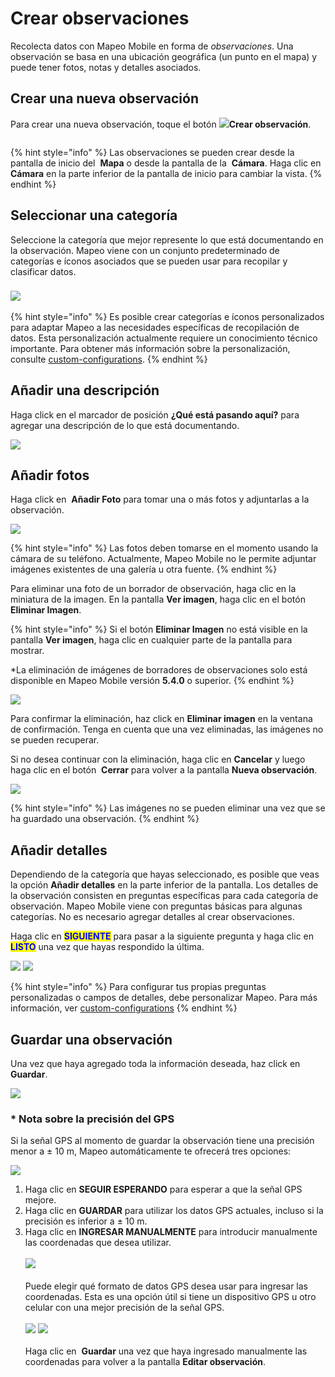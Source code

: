 # Crear observaciones

Recolecta datos con Mapeo Mobile en forma de _observaciones_. Una observación se basa en una ubicación geográfica (un punto en el mapa) y puede tener fotos, notas y detalles asociados.

## Crear una nueva observación

Para crear una nueva observación, toque el botón ![](../../.gitbook/assets/create\_observation.png)**Crear observación**.

&#x20;<img src="../../.gitbook/assets/Create_observation_button.jpg" alt="" data-size="original">

{% hint style="info" %}
Las observaciones se pueden crear desde la pantalla de inicio del <img src="../../.gitbook/assets/app-icons_Map_view.png" alt="" data-size="line"> **Mapa** o desde la pantalla de la <img src="../../.gitbook/assets/app icons_Photo-Camera.png" alt="" data-size="line"> **Cámara**. Haga clic en <img src="../../.gitbook/assets/app icons_Photo-Camera.png" alt="" data-size="line"> **Cámara** en la parte inferior de la pantalla de inicio para cambiar la vista.
{% endhint %}

## Seleccionar una categoría

Seleccione la categoría que mejor represente lo que está documentando en la observación. Mapeo viene con un conjunto predeterminado de categorías e íconos asociados que se pueden usar para recopilar y clasificar datos.

### ![](../../.gitbook/assets/Categories\_screen.jpg)

{% hint style="info" %}
Es posible crear categorías e íconos personalizados para adaptar Mapeo a las necesidades específicas de recopilación de datos. Esta personalización actualmente requiere un conocimiento técnico importante. Para obtener más información sobre la personalización, consulte [custom-configurations](../customization-options/custom-configurations/ "mention").
{% endhint %}

## Añadir una descripción

Haga click en el marcador de posición **¿Qué está pasando aquí?** para agregar una descripción de lo que está documentando.

&#x20;![](../../.gitbook/assets/Add\_description.jpg)

## Añadir fotos

Haga click en <img src="../../.gitbook/assets/app icons_Photo-Camera.png" alt="" data-size="line"> **Añadir Foto** para tomar una o más fotos y adjuntarlas a la observación.

&#x20;![](../../.gitbook/assets/Mm\_new\_observation\_add\_photo.jpg)

{% hint style="info" %}
Las fotos deben tomarse en el momento usando la cámara de su teléfono. Actualmente, Mapeo Mobile no le permite adjuntar imágenes existentes de una galería u otra fuente.
{% endhint %}

Para eliminar una foto de un borrador de observación, haga clic en la miniatura de la imagen. En la pantalla **Ver imagen**, haga clic en el botón<img src="../../.gitbook/assets/Delete_image_icon_35.png" alt="" data-size="line">**Eliminar Imagen**.

{% hint style="info" %}
Si el botón **Eliminar Imagen** no está visible en la pantalla **Ver imagen**, haga clic en cualquier parte de la pantalla para mostrar.

\*La eliminación de imágenes de borradores de observaciones solo está disponible en Mapeo Mobile versión **5.4.0** o superior.
{% endhint %}

![](../../.gitbook/assets/Mm\_Delete\_photo\_button.jpg)&#x20;

Para confirmar la eliminación, haz click en **Eliminar imagen** en la ventana de confirmación. Tenga en cuenta que una vez eliminadas, las imágenes no se pueden recuperar.

Si no desea continuar con la eliminación, haga clic en **Cancelar** y luego haga clic en el botón <img src="../../.gitbook/assets/icon-close-35px-02.png" alt="" data-size="line"> **Cerrar** para volver a la pantalla **Nueva observación**.

![](../../.gitbook/assets/Mm\_Delete\_photo\_confirmation.jpg)

{% hint style="info" %}
Las imágenes no se pueden eliminar una vez que se ha guardado una observación.
{% endhint %}

## Añadir detalles

Dependiendo de la categoría que hayas seleccionado, es posible que veas la opción <img src="../../.gitbook/assets/app icons_Details.png" alt="" data-size="line">**Añadir detalles** en la parte inferior de la pantalla. Los detalles de la observación consisten en preguntas específicas para cada categoría de observación. Mapeo Mobile viene con preguntas básicas para algunas categorías. No es necesario agregar detalles al crear observaciones.

Haga clic en <mark style="color:blue;">**SIGUIENTE**</mark> para pasar a la siguiente pregunta y haga clic en <mark style="color:blue;">**LISTO**</mark> una vez que hayas respondido la última.

<mark style="color:red;"></mark>![](../../.gitbook/assets/Mm\_add\_details\_button\_75pxMed30.jpg)  <mark style="color:red;"></mark>  ![](<../../.gitbook/assets/Form - camp category - select DONE.jpg>)<mark style="color:red;"></mark>

{% hint style="info" %}
Para configurar tus propias preguntas personalizadas o campos de detalles, debe personalizar Mapeo. Para más información, ver [custom-configurations](../customization-options/custom-configurations/ "mention")
{% endhint %}

## Guardar una observación

Una vez que haya agregado toda la información deseada, haz click en <img src="../../.gitbook/assets/app_icons_save_35px.png" alt="" data-size="line"> **Guardar**.

![](<../../.gitbook/assets/Save observation.jpg>)

### \* Nota sobre la precisión del GPS&#x20;

Si la señal GPS al momento de guardar la observación tiene una precisión menor a ± 10 m, Mapeo automáticamente te ofrecerá tres opciones:

![](<../../.gitbook/assets/Weak GPS signal message with cover.jpg>)

1. Haga clic en **SEGUIR ESPERANDO** para esperar a que la señal GPS mejore.
2. Haga clic en **GUARDAR** para utilizar los datos GPS actuales, incluso si la precisión es inferior a ± 10 m.
3. Haga clic en **INGRESAR MANUALMENTE** para introducir manualmente las coordenadas que desea utilizar.\
   \
   ![](<../../.gitbook/assets/Weak GPS signal message - manual coords option.jpg>)\
   \
   Puede elegir qué formato de datos GPS desea usar para ingresar las coordenadas. Esta es una opción útil si tiene un dispositivo GPS u otro celular con una mejor precisión de la señal GPS.\
   \
   ![](<../../.gitbook/assets/Enter coordinates screen - menu to chose format.jpg>) ![](<../../.gitbook/assets/Enter coordinates screen - choose GPS format with cover.jpg>)\
   \
   Haga clic en <img src="../../.gitbook/assets/app_icons_save_35px.png" alt="" data-size="line"> **Guardar** una vez que haya ingresado manualmente las coordenadas para volver a la pantalla **Editar observación**.
